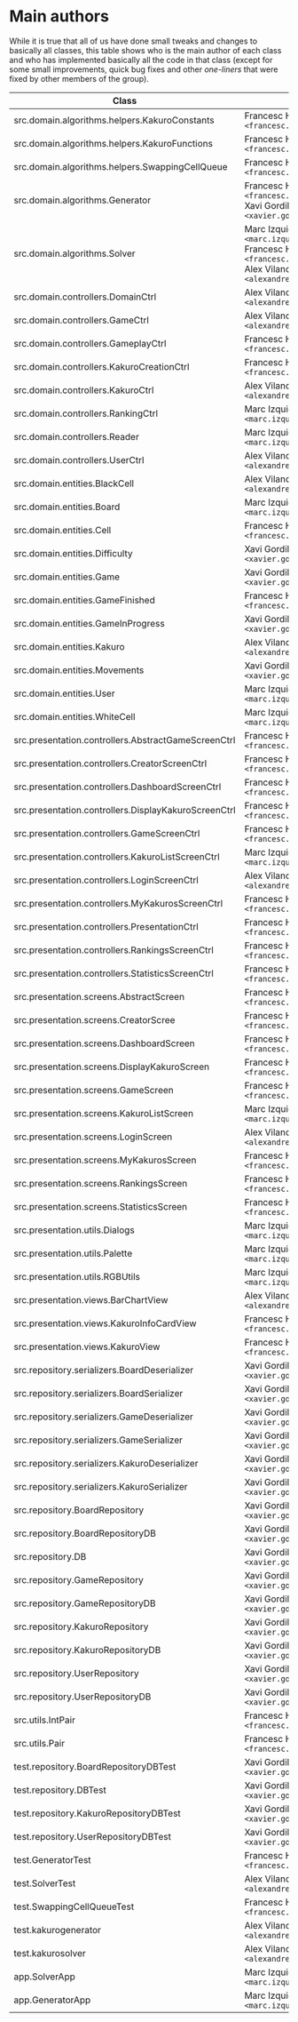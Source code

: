 # Main authors

While it is true that all of us have done small tweaks and changes to basically all classes, this table shows who is the main author of each class and who has implemented basically all the code in that class (except for some small improvements, quick bug fixes and other _one-liners_ that were fixed by other members of the group).

| Class                                                       | Author(s)                                                                                                                                                                                |
| ----------------------------------------------------------- | ---------------------------------------------------------------------------------------------------------------------------------------------------------------------------------------- |
| src.domain.algorithms.helpers.KakuroConstants               | Francesc Holly `<francesc.holly@estudiantat.fib.upc.edu>`                                                                                                                                |
| src.domain.algorithms.helpers.KakuroFunctions               | Francesc Holly `<francesc.holly@estudiantat.fib.upc.edu>`                                                                                                                                |
| src.domain.algorithms.helpers.SwappingCellQueue             | Francesc Holly `<francesc.holly@estudiantat.fib.upc.edu>`                                                                                                                                |
| src.domain.algorithms.Generator                             | Francesc Holly `<francesc.holly@estudiantat.fib.upc.edu>`<br/>Xavi Gordillo `<xavier.gordillo@estudiantat.fib.upc.edu>`                                                                  |
| src.domain.algorithms.Solver                                | Marc Izquierdo `<marc.izquierdo@estudiantat.fib.upc.edu>`<br/>Francesc Holly `<francesc.holly@estudiantat.fib.upc.edu>`<br/>Alex Vilanova `<alexandre.vilanova@estudiantat.fib.upc.edu>` |
| src.domain.controllers.DomainCtrl                           | Alex Vilanova `<alexandre.vilanova@estudiantat.fib.upc.edu>`                                                                                                                             |
| src.domain.controllers.GameCtrl                             | Alex Vilanova `<alexandre.vilanova@estudiantat.fib.upc.edu>`                                                                                                                             |
| src.domain.controllers.GameplayCtrl                         | Francesc Holly `<francesc.holly@estudiantat.fib.upc.edu>`                                                                                                                                |
| src.domain.controllers.KakuroCreationCtrl                   | Francesc Holly `<francesc.holly@estudiantat.fib.upc.edu>`                                                                                                                                |
| src.domain.controllers.KakuroCtrl                           | Alex Vilanova `<alexandre.vilanova@estudiantat.fib.upc.edu>`                                                                                                                             |
| src.domain.controllers.RankingCtrl                          | Marc Izquierdo `<marc.izquierdo@estudiantat.fib.upc.edu>`                                                                                                                                |
| src.domain.controllers.Reader                               | Marc Izquierdo `<marc.izquierdo@estudiantat.fib.upc.edu>`                                                                                                                                |
| src.domain.controllers.UserCtrl                             | Alex Vilanova `<alexandre.vilanova@estudiantat.fib.upc.edu>`                                                                                                                             |
| src.domain.entities.BlackCell                               | Alex Vilanova `<alexandre.vilanova@estudiantat.fib.upc.edu>`                                                                                                                             |
| src.domain.entities.Board                                   | Marc Izquierdo `<marc.izquierdo@estudiantat.fib.upc.edu>`                                                                                                                                |
| src.domain.entities.Cell                                    | Francesc Holly `<francesc.holly@estudiantat.fib.upc.edu>`                                                                                                                                |
| src.domain.entities.Difficulty                              | Xavi Gordillo `<xavier.gordillo@estudiantat.fib.upc.edu>`                                                                                                                                |
| src.domain.entities.Game                                    | Xavi Gordillo `<xavier.gordillo@estudiantat.fib.upc.edu>`                                                                                                                                |
| src.domain.entities.GameFinished                            | Francesc Holly `<francesc.holly@estudiantat.fib.upc.edu>`                                                                                                                                |
| src.domain.entities.GameInProgress                          | Xavi Gordillo `<xavier.gordillo@estudiantat.fib.upc.edu>`                                                                                                                                |
| src.domain.entities.Kakuro                                  | Alex Vilanova `<alexandre.vilanova@estudiantat.fib.upc.edu>`                                                                                                                             |
| src.domain.entities.Movements                               | Xavi Gordillo `<xavier.gordillo@estudiantat.fib.upc.edu>`                                                                                                                                |
| src.domain.entities.User                                    | Marc Izquierdo `<marc.izquierdo@estudiantat.fib.upc.edu>`                                                                                                                                |
| src.domain.entities.WhiteCell                               | Marc Izquierdo `<marc.izquierdo@estudiantat.fib.upc.edu>`                                                                                                                                |
| src.presentation.controllers.AbstractGameScreenCtrl         | Francesc Holly `<francesc.holly@estudiantat.fib.upc.edu>`                                                                                                                                |
| src.presentation.controllers.CreatorScreenCtrl              | Francesc Holly `<francesc.holly@estudiantat.fib.upc.edu>`                                                                                                                                |
| src.presentation.controllers.DashboardScreenCtrl            | Francesc Holly `<francesc.holly@estudiantat.fib.upc.edu>`                                                                                                                                |
| src.presentation.controllers.DisplayKakuroScreenCtrl        | Francesc Holly `<francesc.holly@estudiantat.fib.upc.edu>`                                                                                                                                |
| src.presentation.controllers.GameScreenCtrl                 | Francesc Holly `<francesc.holly@estudiantat.fib.upc.edu>`                                                                                                                                |
| src.presentation.controllers.KakuroListScreenCtrl           | Marc Izquierdo `<marc.izquierdo@estudiantat.fib.upc.edu>`                                                                                                                                |
| src.presentation.controllers.LoginScreenCtrl                | Alex Vilanova `<alexandre.vilanova@estudiantat.fib.upc.edu>`                                                                                                                             |
| src.presentation.controllers.MyKakurosScreenCtrl            | Francesc Holly `<francesc.holly@estudiantat.fib.upc.edu>`                                                                                                                                |
| src.presentation.controllers.PresentationCtrl               | Francesc Holly `<francesc.holly@estudiantat.fib.upc.edu>`                                                                                                                                |
| src.presentation.controllers.RankingsScreenCtrl             | Francesc Holly `<francesc.holly@estudiantat.fib.upc.edu>`                                                                                                                                |
| src.presentation.controllers.StatisticsScreenCtrl           | Francesc Holly `<francesc.holly@estudiantat.fib.upc.edu>`                                                                                                                                |
| src.presentation.screens.AbstractScreen                     | Francesc Holly `<francesc.holly@estudiantat.fib.upc.edu>`                                                                                                                                |
| src.presentation.screens.CreatorScree                       | Francesc Holly `<francesc.holly@estudiantat.fib.upc.edu>`                                                                                                                                |
| src.presentation.screens.DashboardScreen                    | Francesc Holly `<francesc.holly@estudiantat.fib.upc.edu>`                                                                                                                                |
| src.presentation.screens.DisplayKakuroScreen                | Francesc Holly `<francesc.holly@estudiantat.fib.upc.edu>`                                                                                                                                |
| src.presentation.screens.GameScreen                         | Francesc Holly `<francesc.holly@estudiantat.fib.upc.edu>`                                                                                                                                |
| src.presentation.screens.KakuroListScreen                   | Marc Izquierdo `<marc.izquierdo@estudiantat.fib.upc.edu>`                                                                                                                                |
| src.presentation.screens.LoginScreen                        | Alex Vilanova `<alexandre.vilanova@estudiantat.fib.upc.edu>`                                                                                                                             |
| src.presentation.screens.MyKakurosScreen                    | Francesc Holly `<francesc.holly@estudiantat.fib.upc.edu>`                                                                                                                                |
| src.presentation.screens.RankingsScreen                     | Francesc Holly `<francesc.holly@estudiantat.fib.upc.edu>`                                                                                                                                |
| src.presentation.screens.StatisticsScreen                   | Francesc Holly `<francesc.holly@estudiantat.fib.upc.edu>`                                                                                                                                |
| src.presentation.utils.Dialogs                              | Marc Izquierdo `<marc.izquierdo@estudiantat.fib.upc.edu>`                                                                                                                                |
| src.presentation.utils.Palette                              | Marc Izquierdo `<marc.izquierdo@estudiantat.fib.upc.edu>`                                                                                                                                |
| src.presentation.utils.RGBUtils                             | Marc Izquierdo `<marc.izquierdo@estudiantat.fib.upc.edu>`                                                                                                                                |
| src.presentation.views.BarChartView                         | Alex Vilanova `<alexandre.vilanova@estudiantat.fib.upc.edu>`                                                                                                                             |
| src.presentation.views.KakuroInfoCardView                   | Francesc Holly `<francesc.holly@estudiantat.fib.upc.edu>`                                                                                                                                |
| src.presentation.views.KakuroView                           | Francesc Holly `<francesc.holly@estudiantat.fib.upc.edu>`                                                                                                                                |
| src.repository.serializers.BoardDeserializer                | Xavi Gordillo `<xavier.gordillo@estudiantat.fib.upc.edu>`                                                                                                                                |
| src.repository.serializers.BoardSerializer                  | Xavi Gordillo `<xavier.gordillo@estudiantat.fib.upc.edu>`                                                                                                                                |
| src.repository.serializers.GameDeserializer                 | Xavi Gordillo `<xavier.gordillo@estudiantat.fib.upc.edu>`                                                                                                                                |
| src.repository.serializers.GameSerializer                   | Xavi Gordillo `<xavier.gordillo@estudiantat.fib.upc.edu>`                                                                                                                                |
| src.repository.serializers.KakuroDeserializer               | Xavi Gordillo `<xavier.gordillo@estudiantat.fib.upc.edu>`                                                                                                                                |
| src.repository.serializers.KakuroSerializer                 | Xavi Gordillo `<xavier.gordillo@estudiantat.fib.upc.edu>`                                                                                                                                |
| src.repository.BoardRepository                              | Xavi Gordillo `<xavier.gordillo@estudiantat.fib.upc.edu>`                                                                                                                                |
| src.repository.BoardRepositoryDB                            | Xavi Gordillo `<xavier.gordillo@estudiantat.fib.upc.edu>`                                                                                                                                |
| src.repository.DB                                           | Xavi Gordillo `<xavier.gordillo@estudiantat.fib.upc.edu>`                                                                                                                                |
| src.repository.GameRepository                               | Xavi Gordillo `<xavier.gordillo@estudiantat.fib.upc.edu>`                                                                                                                                |
| src.repository.GameRepositoryDB                             | Xavi Gordillo `<xavier.gordillo@estudiantat.fib.upc.edu>`                                                                                                                                |
| src.repository.KakuroRepository                             | Xavi Gordillo `<xavier.gordillo@estudiantat.fib.upc.edu>`                                                                                                                                |
| src.repository.KakuroRepositoryDB                           | Xavi Gordillo `<xavier.gordillo@estudiantat.fib.upc.edu>`                                                                                                                                |
| src.repository.UserRepository                               | Xavi Gordillo `<xavier.gordillo@estudiantat.fib.upc.edu>`                                                                                                                                |
| src.repository.UserRepositoryDB                             | Xavi Gordillo `<xavier.gordillo@estudiantat.fib.upc.edu>`                                                                                                                                |
| src.utils.IntPair                                           | Francesc Holly `<francesc.holly@estudiantat.fib.upc.edu>`                                                                                                                                |
| src.utils.Pair                                              | Francesc Holly `<francesc.holly@estudiantat.fib.upc.edu>`                                                                                                                                |
| test.repository.BoardRepositoryDBTest                       | Xavi Gordillo `<xavier.gordillo@estudiantat.fib.upc.edu>`                                                                                                                                |
| test.repository.DBTest                                      | Xavi Gordillo `<xavier.gordillo@estudiantat.fib.upc.edu>`                                                                                                                                |
| test.repository.KakuroRepositoryDBTest                      | Xavi Gordillo `<xavier.gordillo@estudiantat.fib.upc.edu>`                                                                                                                                |
| test.repository.UserRepositoryDBTest                        | Xavi Gordillo `<xavier.gordillo@estudiantat.fib.upc.edu>`                                                                                                                                |
| test.GeneratorTest                                          | Francesc Holly `<francesc.holly@estudiantat.fib.upc.edu>`                                                                                                                                |
| test.SolverTest                                             | Alex Vilanova `<alexandre.vilanova@estudiantat.fib.upc.edu>`                                                                                                                             |
| test.SwappingCellQueueTest                                  | Francesc Holly `<francesc.holly@estudiantat.fib.upc.edu>`                                                                                                                                |
| test.kakurogenerator                                        | Alex Vilanova `<alexandre.vilanova@estudiantat.fib.upc.edu>`                                                                                                                             |
| test.kakurosolver                                           | Alex Vilanova `<alexandre.vilanova@estudiantat.fib.upc.edu>`                                                                                                                             |
| app.SolverApp                                               | Marc Izquierdo `<marc.izquierdo@estudiantat.fib.upc.edu>`                                                                                                                                |
| app.GeneratorApp                                            | Marc Izquierdo `<marc.izquierdo@estudiantat.fib.upc.edu>`                                                                                                                                |
